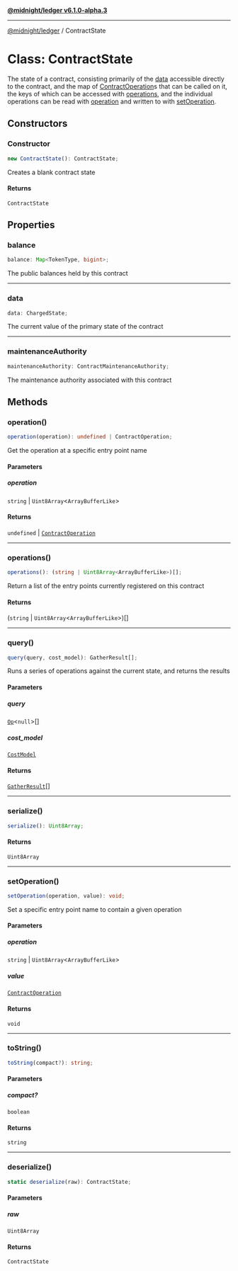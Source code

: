 [**@midnight/ledger v6.1.0-alpha.3**](../README.md)

***

[@midnight/ledger](../globals.md) / ContractState

# Class: ContractState

The state of a contract, consisting primarily of the [data](#data) accessible
directly to the contract, and the map of [ContractOperation](ContractOperation.md)s that can
be called on it, the keys of which can be accessed with [operations](#operations),
and the individual operations can be read with [operation](#operation) and written
to with [setOperation](#setoperation).

## Constructors

### Constructor

```ts
new ContractState(): ContractState;
```

Creates a blank contract state

#### Returns

`ContractState`

## Properties

### balance

```ts
balance: Map<TokenType, bigint>;
```

The public balances held by this contract

***

### data

```ts
data: ChargedState;
```

The current value of the primary state of the contract

***

### maintenanceAuthority

```ts
maintenanceAuthority: ContractMaintenanceAuthority;
```

The maintenance authority associated with this contract

## Methods

### operation()

```ts
operation(operation): undefined | ContractOperation;
```

Get the operation at a specific entry point name

#### Parameters

##### operation

`string` | `Uint8Array`\<`ArrayBufferLike`\>

#### Returns

`undefined` \| [`ContractOperation`](ContractOperation.md)

***

### operations()

```ts
operations(): (string | Uint8Array<ArrayBufferLike>)[];
```

Return a list of the entry points currently registered on this contract

#### Returns

(`string` \| `Uint8Array`\<`ArrayBufferLike`\>)[]

***

### query()

```ts
query(query, cost_model): GatherResult[];
```

Runs a series of operations against the current state, and returns the
results

#### Parameters

##### query

[`Op`](../type-aliases/Op.md)\<`null`\>[]

##### cost\_model

[`CostModel`](CostModel.md)

#### Returns

[`GatherResult`](../type-aliases/GatherResult.md)[]

***

### serialize()

```ts
serialize(): Uint8Array;
```

#### Returns

`Uint8Array`

***

### setOperation()

```ts
setOperation(operation, value): void;
```

Set a specific entry point name to contain a given operation

#### Parameters

##### operation

`string` | `Uint8Array`\<`ArrayBufferLike`\>

##### value

[`ContractOperation`](ContractOperation.md)

#### Returns

`void`

***

### toString()

```ts
toString(compact?): string;
```

#### Parameters

##### compact?

`boolean`

#### Returns

`string`

***

### deserialize()

```ts
static deserialize(raw): ContractState;
```

#### Parameters

##### raw

`Uint8Array`

#### Returns

`ContractState`
